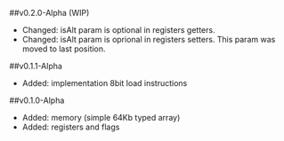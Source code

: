##v0.2.0-Alpha (WIP)
* Changed: isAlt param is optional in registers getters.
* Changed: isAlt param is oprional in registers setters. This param was moved to last position.

##v0.1.1-Alpha
* Added: implementation 8bit load instructions

##v0.1.0-Alpha
* Added: memory (simple 64Kb typed array)
* Added: registers and flags